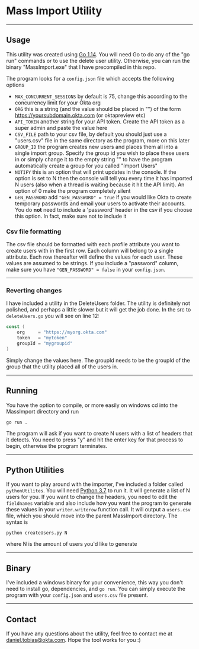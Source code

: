# Mass Import Utility

---

## Usage

This utility was created using [Go 1.14](https://golang.org/dl/). You will need Go to do any of the "go run" commands or to use the delete user utility. Otherwise, you can run the binary "MassImport.exe" that I have precompiled in this repo.

The program looks for a `config.json` file which accepts the following options

* `MAX_CONCURRENT_SESSIONS` by default is 75, change this according to the concurrency limit for your Okta org
* `ORG` this is a string (and the value should be placed in "") of the form https://yoursubdomain.okta.com (or oktapreview etc)
* `API_TOKEN` another string for your API token. Create the API token as a super admin and paste the value here
* `CSV_FILE` path to your csv file, by default you should just use a "users.csv" file in the same directory as the program, more on this later
* `GROUP_ID` the program creates new users and places them all into a single import group. Specify the group id you wish to place these users in or simply change it to the empty string "" to have the program automatically create a group for you called "Import Users"
* `NOTIFY` this is an option that will print updates in the console. If the option is set to N then the console will tell you every time it has imported N users (also when a thread is waiting because it hit the API limit). An option of 0 make the program completely silent
* `GEN_PASSWORD` add `"GEN_PASSWORD" = true` if you would like Okta to create temporary passwords and email your users to activate their accounts. You do **not** need to include a 'password' header in the csv if you choose this option. In fact, make sure not to include it

### Csv file formatting
The csv file should be formatted with each profile attribute you want to create users with in the first row. Each column will belong to a single attribute. Each row thereafter will define the values for each user. These values are assumed to be strings. If you include a "password" column, make sure you have `"GEN_PASSWORD" = false` in your `config.json`.

---

### Reverting changes
I have included a utility in the DeleteUsers folder. The utility is definitely not polished, and perhaps a little slower but it will get the job done. In the src to `deleteUsers.go` you will see on line 12:

```go
const (
	org     = "https://myorg.okta.com"
	token   = "mytoken"
	groupId = "mygroupid"
)
```

Simply change the values here. The groupId needs to be the groupId of the group that the utility placed all of the users in. 

---

## Running
You have the option to compile, or more easily on windows cd into the MassImport directory and run

```
go run .
```
The program will ask if you want to create N users with a list of headers that it detects. You need to press "y" and hit the enter key for that process to begin, otherwise the program terminates.

---

## Python Utilities
If you want to play around with the importer, I've included a folder called `pythonUtilites`. You will need [Python 3.7](https://www.python.org/downloads/) to run it. It will generate a list of N users for you. If you want to change the headers, you need to edit the `fieldnames` variable and also include how you want the program to generate these values in your `writer.writerow` function call. It will output a `users.csv` file, which you should move into the parent MassImport directory. The syntax is
```
python createUsers.py N
```
where N is the amount of users you'd like to generate

---

## Binary
I've included a windows binary for your convenience, this way you don't need to install go, dependencies, and `go run`. You can simply execute the program with your `config.json` and `users.csv` file present.

---
## Contact
If you have any questions about the utility, feel free to contact me at daniel.tobias@okta.com. Hope the tool works for you :)

